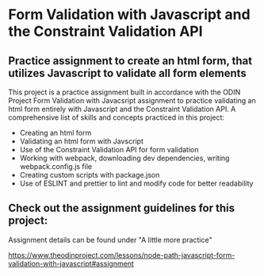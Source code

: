 # Form Validation with Javascript and the Constraint Validation API

## Practice assignment to create an html form, that utilizes Javascript to validate all form elements

This project is a practice assignment built in accordance with the ODIN Project Form Validation with Javacsript assignment to practice validating an html form entirely with Javascript and the Constraint Validation API. A comprehensive list of skills and concepts practiced in this project:

- Creating an html form
- Validating an html form with Javscript
- Use of the Constraint Validation API for form validation
- Working with webpack, downloading dev dependencies, writing webpack.config.js file
- Creating custom scripts with package.json
- Use of ESLINT and prettier to lint and modify code for better readability

## Check out the assignment guidelines for this project:

Assignment details can be found under "A little more practice"

https://www.theodinproject.com/lessons/node-path-javascript-form-validation-with-javascript#assignment